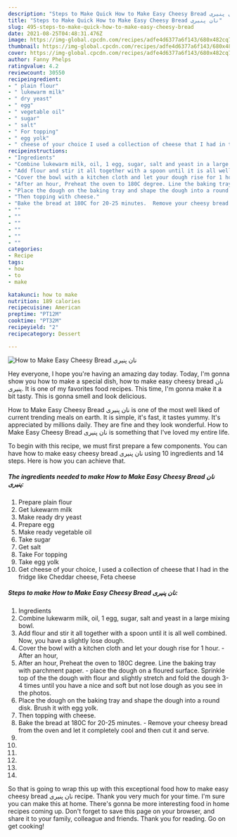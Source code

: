 ```yaml
---
description: "Steps to Make Quick How to Make Easy Cheesy Bread نان پنیری"
title: "Steps to Make Quick How to Make Easy Cheesy Bread نان پنیری"
slug: 495-steps-to-make-quick-how-to-make-easy-cheesy-bread
date: 2021-08-25T04:48:31.476Z
image: https://img-global.cpcdn.com/recipes/adfe4d6377a6f143/680x482cq70/how-to-make-easy-cheesy-bread-نان-پنیری-recipe-main-photo.jpg
thumbnail: https://img-global.cpcdn.com/recipes/adfe4d6377a6f143/680x482cq70/how-to-make-easy-cheesy-bread-نان-پنیری-recipe-main-photo.jpg
cover: https://img-global.cpcdn.com/recipes/adfe4d6377a6f143/680x482cq70/how-to-make-easy-cheesy-bread-نان-پنیری-recipe-main-photo.jpg
author: Fanny Phelps
ratingvalue: 4.2
reviewcount: 30550
recipeingredient:
- " plain flour"
- " lukewarm milk"
- " dry yeast"
- " egg"
- " vegetable oil"
- " sugar"
- " salt"
- " For topping"
- " egg yolk"
- " cheese of your choice I used a collection of cheese that I had in the fridge like Cheddar cheese Feta cheese"
recipeinstructions:
- "Ingredients"
- "Combine lukewarm milk, oil, 1 egg, sugar, salt and yeast in a large mixing bowl."
- "Add flour and stir it all together with a spoon until it is all well combined. Now, you have a slightly lose dough."
- "Cover the bowl with a kitchen cloth and let your dough rise for 1 hour. After an hour,"
- "After an hour, Preheat the oven to 180C degree. Line the baking tray with parchment paper.   place the dough on a floured surface. Sprinkle top of the the dough with flour and slightly stretch and fold the dough 3-4 times until you have a nice and soft but not lose dough as you see in the photos."
- "Place the dough on the baking tray and shape the dough into a round disk. Brush it with egg yolk."
- "Then topping with cheese."
- "Bake the bread at 180C for 20-25 minutes.  Remove your cheesy bread from the oven and let it completely cool and then cut it and serve."
- ""
- ""
- ""
- ""
- ""
- ""
categories:
- Recipe
tags:
- how
- to
- make

katakunci: how to make 
nutrition: 189 calories
recipecuisine: American
preptime: "PT12M"
cooktime: "PT32M"
recipeyield: "2"
recipecategory: Dessert

---
```



![How to Make Easy Cheesy Bread نان پنیری](https://img-global.cpcdn.com/recipes/adfe4d6377a6f143/680x482cq70/how-to-make-easy-cheesy-bread-نان-پنیری-recipe-main-photo.jpg)

Hey everyone, I hope you're having an amazing day today. Today, I'm gonna show you how to make a special dish, how to make easy cheesy bread نان پنیری. It is one of my favorites food recipes. This time, I'm gonna make it a bit tasty. This is gonna smell and look delicious.

How to Make Easy Cheesy Bread نان پنیری is one of the most well liked of current trending meals on earth. It is simple, it's fast, it tastes yummy. It's appreciated by millions daily. They are fine and they look wonderful. How to Make Easy Cheesy Bread نان پنیری is something that I've loved my entire life.




To begin with this recipe, we must first prepare a few components. You can have how to make easy cheesy bread نان پنیری using 10 ingredients and 14 steps. Here is how you can achieve that.

<!--inarticleads1-->

##### The ingredients needed to make How to Make Easy Cheesy Bread نان پنیری:

1. Prepare  plain flour
1. Get  lukewarm milk
1. Make ready  dry yeast
1. Prepare  egg
1. Make ready  vegetable oil
1. Take  sugar
1. Get  salt
1. Take  For topping
1. Take  egg yolk
1. Get  cheese of your choice, I used a collection of cheese that I had in the fridge like Cheddar cheese, Feta cheese




<!--inarticleads2-->

##### Steps to make How to Make Easy Cheesy Bread نان پنیری:

1. Ingredients
1. Combine lukewarm milk, oil, 1 egg, sugar, salt and yeast in a large mixing bowl.
1. Add flour and stir it all together with a spoon until it is all well combined. Now, you have a slightly lose dough.
1. Cover the bowl with a kitchen cloth and let your dough rise for 1 hour. - After an hour,
1. After an hour, Preheat the oven to 180C degree. Line the baking tray with parchment paper.  -  place the dough on a floured surface. Sprinkle top of the the dough with flour and slightly stretch and fold the dough 3-4 times until you have a nice and soft but not lose dough as you see in the photos.
1. Place the dough on the baking tray and shape the dough into a round disk. Brush it with egg yolk.
1. Then topping with cheese.
1. Bake the bread at 180C for 20-25 minutes.  - Remove your cheesy bread from the oven and let it completely cool and then cut it and serve.
1. 
1. 
1. 
1. 
1. 
1. 




So that is going to wrap this up with this exceptional food how to make easy cheesy bread نان پنیری recipe. Thank you very much for your time. I'm sure you can make this at home. There's gonna be more interesting food in home recipes coming up. Don't forget to save this page on your browser, and share it to your family, colleague and friends. Thank you for reading. Go on get cooking!

